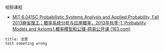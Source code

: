 视频课程
- [MIT 6.041SC Probabilistic Systems Analysis and Applied Probability, Fall 2013麻省理工：概率系统分析与应用概率，2013年秋季-1. Probability Models and Axioms1.概率模型和公理-网易公开课 (163.com)](https://open.163.com/newview/movie/free?pid=JGJ8D9HUP&mid=OGJ8DBB3I)

```ad-note
title: 注意
test someting wrong
```
